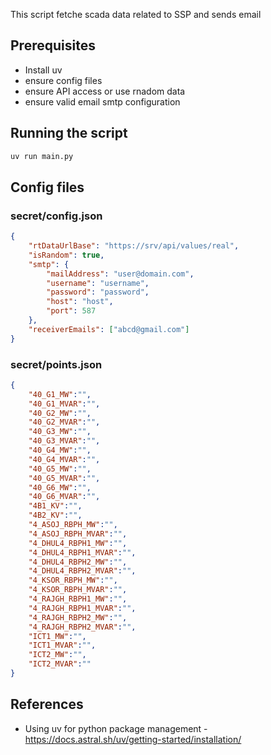 This script fetche scada data related to SSP and sends email

## Prerequisites
* Install uv
* ensure config files
* ensure API access or use rnadom data
* ensure valid email smtp configuration

## Running the script
```bash
uv run main.py
```

## Config files

### secret/config.json
```json
{
    "rtDataUrlBase": "https://srv/api/values/real",
    "isRandom": true,
    "smtp": {
        "mailAddress": "user@domain.com",
        "username": "username",
        "password": "password",
        "host": "host",
        "port": 587
    },
    "receiverEmails": ["abcd@gmail.com"]
}
``` 

### secret/points.json
```json
{
    "40_G1_MW":"",
    "40_G1_MVAR":"",
    "40_G2_MW":"",
    "40_G2_MVAR":"",
    "40_G3_MW":"",
    "40_G3_MVAR":"",
    "40_G4_MW":"",
    "40_G4_MVAR":"",
    "40_G5_MW":"",
    "40_G5_MVAR":"",
    "40_G6_MW":"",
    "40_G6_MVAR":"",
    "4B1_KV":"",
    "4B2_KV":"",
    "4_ASOJ_RBPH_MW":"",
    "4_ASOJ_RBPH_MVAR":"",
    "4_DHUL4_RBPH1_MW":"",
    "4_DHUL4_RBPH1_MVAR":"",
    "4_DHUL4_RBPH2_MW":"",
    "4_DHUL4_RBPH2_MVAR":"",
    "4_KSOR_RBPH_MW":"",
    "4_KSOR_RBPH_MVAR":"",
    "4_RAJGH_RBPH1_MW":"",
    "4_RAJGH_RBPH1_MVAR":"",
    "4_RAJGH_RBPH2_MW":"",
    "4_RAJGH_RBPH2_MVAR":"",
    "ICT1_MW":"",
    "ICT1_MVAR":"",
    "ICT2_MW":"",
    "ICT2_MVAR":""
}
``` 

## References
* Using uv for python package management - https://docs.astral.sh/uv/getting-started/installation/